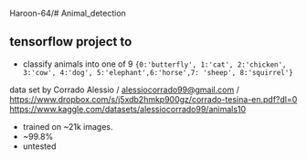 Haroon-64/# Animal_detection

## tensorflow project to
* classify animals into one of 9 `{0:'butterfly', 1:'cat', 2:'chicken', 3:'cow', 4:'dog', 5:'elephant',6:'horse',7: 'sheep', 8:'squirrel'}`

data set by Corrado Alessio / alessiocorrado99@gmail.com / https://www.dropbox.com/s/j5xdb2hmkp900gz/corrado-tesina-en.pdf?dl=0
https://www.kaggle.com/datasets/alessiocorrado99/animals10

* trained on ~21k images.
* ~99.8%
* untested
